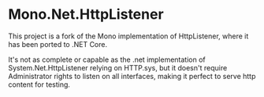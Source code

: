Mono.Net.HttpListener
==================

This project is a fork of the Mono implementation of HttpListener, where it has been ported to .NET Core.  

It's not as complete or capable as the .net implementation of System.Net.HttpListener relying on HTTP.sys, but it doesn't require Administrator rights to listen on all interfaces, making it perfect to serve http content for testing.
